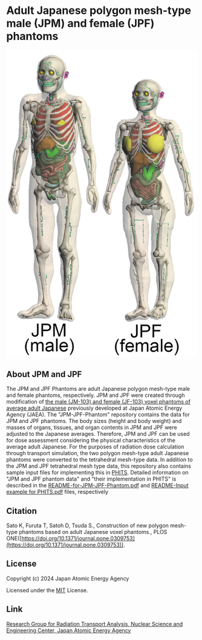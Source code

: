 # Adult Japanese polygon mesh-type male (JPM) and female (JPF) phantoms

![JPM-JPF-pHANTOM_iMAGE](https://github.com/JapanesePolygonPhantom/JPM-JPF-Phantom/blob/main/Phantom_data/Phantom-image/JPM-JPF-whole-body.jpg)

## About JPM and JPF

The JPM and JPF Phantoms are adult Japanese polygon mesh-type male and female phantoms, respectively. JPM and JPF were created through modification of [the male (JM-103) and female (JF-103) voxel phantoms of average adult Japanese](https://doi.org/10.11484/jaea-data-code-2011-013) previously developed at Japan Atomic Energy Agency (JAEA). The "JPM-JPF-Phantom" repository contains the data for JPM and JPF phantoms. The body sizes (height and body weight) and masses of organs, tissues, and organ contents in JPM and JPF were adjusted to the Japanese averages. Therefore, JPM and JPF can be used for dose assessment considering the physical characteristics of the average adult Japanese. For the purposes of radiation dose calculation through transport simulation, the two polygon mesh-type adult Japanese phantoms were converted to the tetrahedral mesh-type data. In addition to the JPM and JPF tetrahedral mesh type data, this repository also contains sample input files for implementing this in [PHITS](https://phits.jaea.go.jp/index.html). Detailed information on "JPM and JPF phantom data" and "their implementation in PHITS" is described in the [README-for-JPM-JPF-Phantom.pdf](https://github.com/JapanesePolygonPhantom/JPM-JPF-Phantom/blob/main/README-for-JPM-JPF-Phantom.pdf) and [README-Input example for PHITS.pdf](https://github.com/JapanesePolygonPhantom/JPM-JPF-Phantom/blob/main/PHITS_examples/README-Input%20example%20for%20PHITS.pdf) files, respectively

## Citation
Sato K, Furuta T, Satoh D, Tsuda S., Construction of new polygon mesh-type phantoms based on adult Japanese voxel phantoms., PLOS ONE([https://doi.org/10.1371/journal.pone.0309753](https://doi.org/10.1371/journal.pone.0309753)).

## License
Copyright (c) 2024 Japan Atomic Energy Agency

Licensed under the [MIT](https://github.com/JapanesePolygonPhantom/JPM-JPF-Phantom/blob/main/LICENSE) License.

## Link

[Research Group for Radiation Transport Analysis, Nuclear Science and Engineering Center, Japan Atomic Energy Agency](https://nsec.jaea.go.jp/ers/radiation/en/rpro/index.htm)
